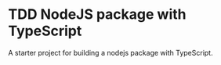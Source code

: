 # TDD NodeJS package with TypeScript

A starter project for building a nodejs package with TypeScript.
